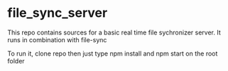 # file_sync_server

This repo contains sources for a basic real time file sychronizer server.
It runs in combination with file-sync

To run it, clone repo then just type npm install and npm start on the root folder
